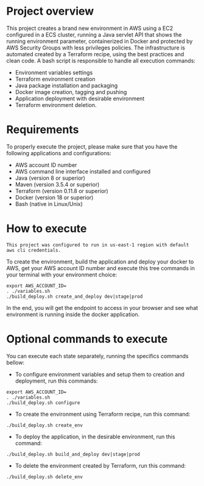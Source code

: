 # Project overview

This project creates a brand new environment in AWS using a EC2 configured in a ECS cluster, running a Java servlet API that shows the running environment parameter, containerized in Docker and protected by AWS Security Groups with less privileges policies. The infrastructure is automated created by a Terraform recipe, using the best practices and clean code.
A bash script is responsible to handle all execution commands:
- Environment variables settings
- Terraform environment creation
- Java package installation and packaging
- Docker image creation, tagging and pushing 
- Application deployment with desirable environment
- Terraform environment deletion.

# Requirements

To properly execute the project, please make sure that you have the following applications and configurations:

- AWS account ID number
- AWS command line interface installed and configured
- Java (version 8 or superior)
- Maven (version 3.5.4 or superior)
- Terraform (version 0.11.8 or superior)
- Docker (version 18 or superior)
- Bash (native in Linux/Unix)

# How to execute

``This project was configured to run in us-east-1 region with default aws cli credentials.``

To create the environment, build the application and deploy your docker to AWS, get your AWS account ID number and execute this tree commands in your terminal with your environment choice:
```
export AWS_ACCOUNT_ID=
. ./variables.sh
./build_deploy.sh create_and_deploy dev|stage|prod
```
In the end, you will get the endpoint to access in your browser and see what environment is running inside the docker application.

# Optional commands to execute

You can execute each state separately, running the specifics commands bellow:

- To configure environment variables and setup them to creation and deployment, run this commands:
```
export AWS_ACCOUNT_ID=
. ./variables.sh
./build_deploy.sh configure
```

- To create the environment using Terraform recipe, run this command:
```
./build_deploy.sh create_env
```

- To deploy the application, in the desirable environment, run this command:
```
./build_deploy.sh build_and_deploy dev|stage|prod
```

- To delete the environment created by Terraform, run this command:
```
./build_deploy.sh delete_env
```